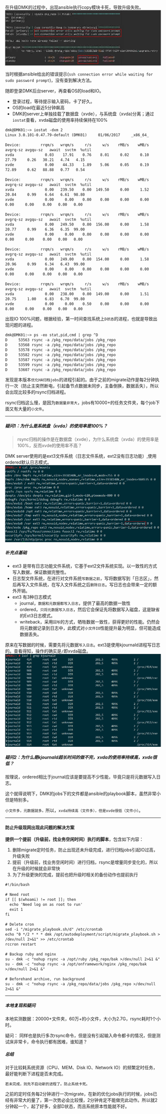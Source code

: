 在升级DMK的过程中，出现ansible执行copy模块卡死，导致升级失败。
![](/assets/ssh_error_io_busy.png)

当时根据ansible给出的错误提示\(`ssh connection error while waiting for sudo password prompt`\)，没有查到解决方法。

随即登录DMK后台server，再查看OS的load和IO。

* 登录过程，等待提示输入密码，卡了好久。
* OS的load在最近5分钟飙高
* DMK的server上单独挂载了数据盘（xvde），与系统盘（xvda\)分离；通过`iostat`查看，xvda磁盘的使用率持续保持在100%

```
dmk@DMK01:~> iostat -dxm 2
Linux 3.0.101-0.47.79-default (DMK01)     01/06/2017     _x86_64_

Device:         rrqm/s   wrqm/s     r/s     w/s    rMB/s    wMB/s avgrq-sz avgqu-sz   await  svctm  %util
xvda              0.03    17.91    0.76    8.01     0.02     0.10    27.79     0.26   30.21   4.74   4.15
xvde              0.00    44.33    1.89    5.06     0.05     0.19    72.89     0.62   88.88   0.77   0.54

Device:         rrqm/s   wrqm/s     r/s     w/s    rMB/s    wMB/s avgrq-sz avgqu-sz   await  svctm  %util
xvda              0.00   239.50    0.00  149.50     0.00     1.52    20.84     0.99    6.64   6.61  98.80
xvde              0.00     0.00    0.00    0.00     0.00     0.00     0.00     0.00    0.00   0.00   0.00

Device:         rrqm/s   wrqm/s     r/s     w/s    rMB/s    wMB/s avgrq-sz avgqu-sz   await  svctm  %util
xvda              0.00   249.50    0.00  156.00     0.00     1.58    20.77     0.99    6.36   6.35  99.00
xvde              0.00     0.00    0.00    0.00     0.00     0.00     0.00     0.00    0.00   0.00   0.00

Device:         rrqm/s   wrqm/s     r/s     w/s    rMB/s    wMB/s avgrq-sz avgqu-sz   await  svctm  %util
xvda              0.00   249.00    0.00  154.00     0.00     1.58    20.96     0.99    6.34   6.43  99.00
xvde              0.00     0.00    0.00    0.00     0.00     0.00     0.00     0.00    0.00   0.00   0.00

Device:         rrqm/s   wrqm/s     r/s     w/s    rMB/s    wMB/s avgrq-sz avgqu-sz   await  svctm  %util
xvda              0.00   238.00    0.00  149.00     0.00     1.51    20.75     1.00    6.83   6.70  99.80
xvde              0.00     0.00    0.50    0.00     0.00     0.00     8.00     0.00    0.00   0.00   0.00

```

出现IO 100%问题，根据经验，第一时间查找系统上`D状态`的进程，也就是导致出现问题的进程。

```
dmk@DMK01:~> ps -eo stat,pid,cmd | grep ^D
D     53563 rsync -a /pkg_repo/data/jobs /pkg_repo
D     53568 rsync -a /pkg_repo/data/jobs /pkg_repo
D     53578 rsync -a /pkg_repo/data/jobs /pkg_repo
D     53582 rsync -a /pkg_repo/data/jobs /pkg_repo
D     53587 rsync -a /pkg_repo/data/jobs /pkg_repo
D     53599 rsync -a /pkg_repo/data/jobs /pkg_repo
D     53607 rsync -a /pkg_repo/data/jobs /pkg_repo

```

发现是本版本`优化HA归档jobs`的进程引起的。由于之前的migrate动作是每2分钟执行一次（防止主突然断电，引起备节点数据未同步，主备倒换，数据丢失），所以会出现比较多的rsync归档进程。

rsync归档这么慢，是因为`数据量非常大`，jobs有10000+的任务文件夹，每个job下面又有大量的`小文件`。

---

##### 疑问1：为什么是系统盘（xvda）的使用率是100%？

> rsync归档的操作是在数据盘（xvde），为什么系统盘（xvda）的使用率是100%，反而xvde的使用率不高？

DMK server使用的是ext3文件系统（日志文件系统，ext2没有日志功能）,使用ordered默认日志模式。
![](/assets/fs_ordered.png)

##### 补充点基础

* ext3 是带有日志功能文件系统，它基于ext2文件系统实现。以一致性的方式写入数据，保证数据完整性。
* 日志型文件系统，在进行对文件系统`写数据之前`，写将数据写到「日志区」，然后再写入文件系统，在写入文件系统之后`删除日志`。写日志也会带来一定的额外开销。
* ext3 有3种日志模式
  * journal，`数据和元数据都写入日志`，提供了最高的数据一致性
  * ordered，`只将元数据写入日志`，然后它会保证先将数据写入磁盘，这是缺省的Ext3日志模式。
  * writeback，采用`回写`的方式，牺牲数据一致性，获得更好的性能。仍然会将元数据记录到日志中，此模式对`小文件IO`性能提升最为明显，但可能造成数据丢失。


原来在写数据的时候，需要先将元数据`写入日志`。ext3是使用kjournald进程写日志的。查看得知，操作的确实是`/`即xvda磁盘。
![](/assets/lsof_kjournald.png)

##### 疑问2：为什么是kjournald超长时间的做不完，xvda的使用率持续高，xvde很低？

按理说，ordered相比于journal应该是要提高不少性能，毕竟只是将元数据写入日志。

这个就得说明下，DMK的jobs下的文件都是ansible的playbook脚本，虽然非常小但是特别多。

`小文件多，元数据就多。`所以，`xvda持续高（文件多），但是xvde很低（文件小）`。

---

#### 防止升级现网出现此问题的解决方案

**提供一个提前（升级前，找业务空闲时间）执行的脚本**，包含如下内容：

1. 删除migrate定时任务，防止出现还未升级完成，进行归档jobs引起IO过高，升级失败
2. 提前（升级前，找业务空闲时间）进行归档，rsync是增量同步变化的，所以在升级的时候就会非常快
3. 为了升级更快的完成，提前也把升级时相关的备份动作也提前执行

```
#!/bin/bash

# Need root
if [[ $(whoami) != root ]]; then
  echo 'Need log on as root to run'
  exit 1
fi

# Delete cron
sed -i "/migrate_playbook.sh/d" /etc/crontab
echo "0 */2 * * * dmk /opt/autodeployment/script/migrate_playbook.sh > /dev/null 2>&1" >> /etc/crontab
rccron restart

# Backup ruby and nginx
su - dmk -c "nohup rsync -a /opt/ruby /pkg_repo/bak >/dev/null 2>&1 &"
su - dmk -c "nohup rsync -a /opt/onframework/nginx /pkg_repo/bak >/dev/null 2>&1 &"

# Beforehand archive, run background
su - dmk -c "nohup rsync -a /pkg_repo/data/jobs /pkg_repo >/dev/null 2>&1 &"

```

---

##### 本地复现和疑问

本地实测数据：20000+文件夹，60万+的小文件，大小为2.7G，rsync耗时1个小时。

疑问： 同样也是执行多次rsync命令，但是没有引起输入命令都卡的情况，但是测试床非常卡，命令执行都有困难，谁知道？

##### 总结
对于比较耗系统资源（CPU、MEM、Disk IO、Network IO）的频繁定时任务，最好能判断下进程是否未完成。

`若未完成，则先不启动新的进程了。防止系统卡死。`

之前的定时任务每2分钟进行一次migrate，在新的优化jobs执行的时候，jobs已经有非常大的量了，第一次势必会比较慢，2分钟肯定不能做完此动作。所以就2分钟起一个，起了好多，全部D状态，而且系统原本性能就不好。